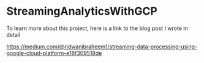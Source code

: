 # StreamingAnalyticsWithGCP

To learn more about this project, here is a link to the blog post I wrote in detail

https://medium.com/@ridwanibraheem1/streaming-data-processing-using-google-cloud-platform-e18f309518de

